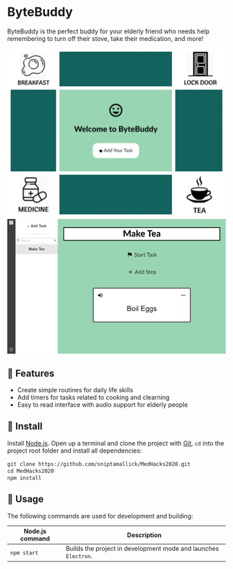 # ByteBuddy

ByteBuddy is the perfect buddy for your elderly friend who needs help remembering to turn off their stove, take their medication, and more! 


<p align="center">
     <img src="landing.png"/>
     <img src="app.png"/>
</p>

## :pushpin: Features

* Create simple routines for daily life skills
* Add timers for tasks related to cooking and clearning
* Easy to read interface with audio support for elderly people

## :scroll: Install

Install [Node.js](https://nodejs.org/en/). Open up a terminal and clone the project with [Git](https://git-scm.com/), `cd` into the project root folder and install all dependencies:

```
git clone https://github.com/sniptamallick/MedHacks2020.git
cd MedHacks2020
npm install
```

## :wrench: Usage

The following commands are used for development and building:

| Node.js command | Description |
|-----------------|-------------|
| `npm start` | Builds the project in development mode and launches `Electron`. |
